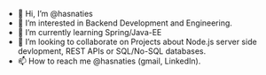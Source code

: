 - 👋 Hi, I’m @hasnaties
- 👀 I’m interested in Backend Development and Engineering.
- 🌱 I’m currently learning Spring/Java-EE
- 💞️ I’m looking to collaborate on Projects about Node.js server side devlopment, REST APIs or SQL/No-SQL databases.
- 📫 How to reach me @hasnaties (gmail, LinkedIn).
